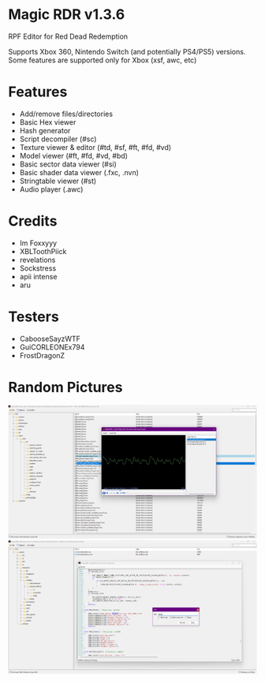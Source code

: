 # Magic RDR v1.3.6

RPF Editor for Red Dead Redemption

Supports Xbox 360, Nintendo Switch (and potentially PS4/PS5) versions.
Some features are supported only for Xbox (xsf, awc, etc)

# Features
 - Add/remove files/directories
 - Basic Hex viewer
 - Hash generator
 - Script decompiler (#sc)
 - Texture viewer & editor (#td, #sf, #ft, #fd, #vd)
 - Model viewer (#ft, #fd, #vd, #bd)
 - Basic sector data viewer (#si)
 - Basic shader data viewer (.fxc, .nvn)
 - Stringtable viewer (#st)
 - Audio player (.awc)

# Credits
- Im Foxxyyy
- XBLToothPiick
- revelations
- Sockstress
- apii intense
- aru

# Testers
- CabooseSayzWTF
- GuiCORLEONEx794
- FrostDragonZ

# Random Pictures
![Screenshot](Magic_RDR/Resources/example_audio_player.png)
![Screenshot](Magic_RDR/Resources/example_script_viewer.png)

